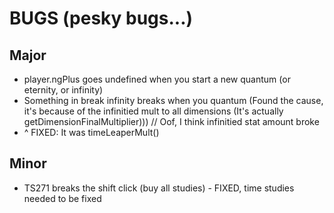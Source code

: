 # BUGS (pesky bugs...)

## Major
- player.ngPlus goes undefined when you start a new quantum (or eternity, or infinity)
- Something in break infinity breaks when you quantum (Found the cause, it's because of the infinitied mult to all dimensions (It's actually getDimensionFinalMultiplier))) // Oof, I think infinitied stat amount broke
- ^ FIXED: It was timeLeaperMult()

## Minor
- TS271 breaks the shift click (buy all studies) - FIXED, time studies needed to be fixed
